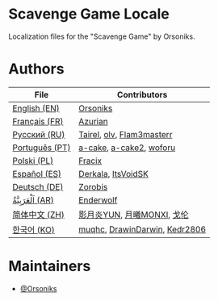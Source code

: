# Scavenge Game Locale
Localization files for the "Scavenge Game" by Orsoniks.

# Authors
| File                       | Contributors                                                                                                        |
|----------------------------|---------------------------------------------------------------------------------------------------------------------|
| [English (EN)](/EN.json)   | [Orsoniks](https://github.com/Orsoniks)                                                                             |
| [Français (FR)](/FR.json)  | [Azurian](https://github.com/clemtomera)                                                                            |                                                                             |
| [Русский (RU)](/RU.json)   | [Tairel](https://github.com/Tairelol), [olv](https://github.com/Ol1vver), [Flam3masterr](https://github.com/Flam3masterr)                                         |
| [Português (PT)](/PT.json) | [a-cake](https://github.com/a-cake), [a-cake2](https://github.com/a-cake2), [woforu](https://github.com/woforu)     |
| [Polski (PL)](/PL.json)   | [Fracix](https://github.com/Fracix)                                                                             |
| [Español (ES)](/ES.json)   | [Derkala](https://github.com/Derkala), [ItsVoidSK](https://github.com/ItsVoidSK)                                                                             |
| [Deutsch (DE)](/DE.json)   | [Zorobis](https://github.com/Zorobis)                                                                                |
| [اَلْعَرَبِيَّةُ (AR)](/AR.json)   | [Enderwolf](https://github.com/Enderw0lf)    |
| [简体中文 (ZH)](/ZH.json)   | [影月炎YUN](https://github.com/YUN2474), [月曦MONXI](https://github.com/martha-mana), [戈伦](https://github.com/ALPHA371)                                                                            |
| [한국어 (KO)](/KO.json)     | [muqhc](https://github.com/muqhc), [DrawinDarwin](https://github.com/DrawinDarwin), [Kedr2806](https://github.com/Kedr2806)                            |

# Maintainers
* [@Orsoniks](https://github.com/Orsoniks)
